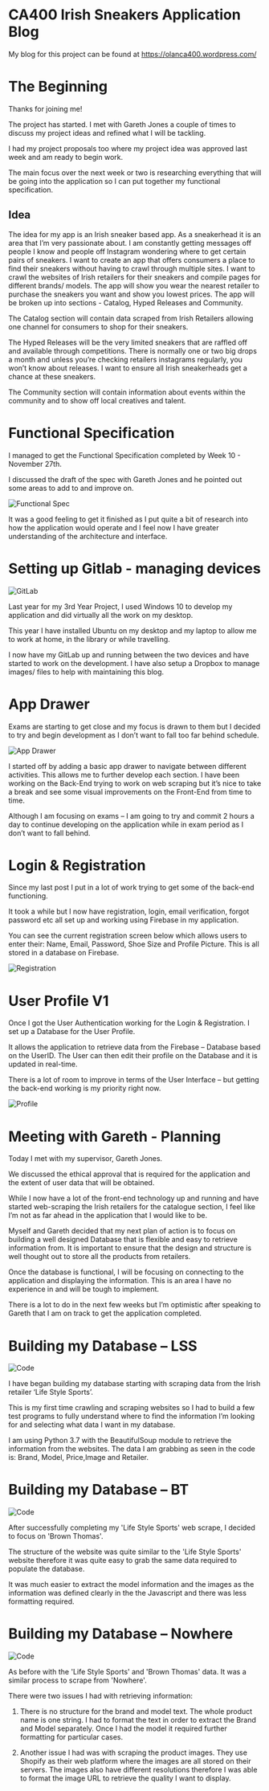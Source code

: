 <h1><b>CA400 Irish Sneakers Application Blog</b></h1>

My blog for this project can be found at https://olanca400.wordpress.com/

<h1><b> The Beginning </b></h1>

Thanks for joining me!

The project has started. I met with Gareth Jones a couple of times to discuss my project ideas and refined what I will be tackling.

I had my project proposals too where my project idea was approved last week and am ready to begin work.

The main focus over the next week or two is researching everything that will be going into the application so I can put together my functional specification.
<h2><b>Idea</b></h2>
<span style="font-weight: 400;">The idea for my app is an Irish sneaker based app. As a sneakerhead it is an area that I’m very passionate about. I am constantly getting messages off people I know and people off Instagram wondering where to get certain pairs of sneakers. I want to create an app that offers consumers a place to find their sneakers without having to crawl through multiple sites. I want to crawl the websites of Irish retailers for their sneakers and compile pages for different brands/ models. The app will show you wear the nearest retailer to purchase the sneakers you want and show you lowest prices. The app will be broken up into sections - Catalog, Hyped Releases and Community.</span>

<span style="font-weight: 400;">The Catalog section will contain data scraped from Irish Retailers allowing one channel for consumers to shop for their sneakers.</span>

<span style="font-weight: 400;">The Hyped Releases will be the very limited sneakers that are raffled off and available through competitions. There is normally one or two big drops a month and unless you’re checking retailers instagrams regularly, you won’t know about releases. I want to ensure all Irish sneakerheads get a chance at these sneakers.</span>

<span style="font-weight: 400;">The Community section will contain information about events within the community and to show off local creatives and talent.</span>

<h1><b>Functional Specification</b></h1>

I managed to get the Functional Specification completed by Week 10 - November 27th.

I discussed the draft of the spec with Gareth Jones and he pointed out some areas to add to and improve on.

![Functional Spec](https://olanca400.files.wordpress.com/2019/01/Functional-Spec.jpeg)

It was a good feeling to get it finished as I put quite a bit of research into how the application would operate and I feel now I have greater understanding of the architecture and interface.

<h1><b>Setting up Gitlab - managing devices</b></h1>

![GitLab](https://olanca400.files.wordpress.com/2019/01/GitLab.png)


Last year for my 3rd Year Project, I used Windows 10 to develop my application and did virtually all the work on my desktop.

This year I have installed Ubuntu on my desktop and my laptop to allow me to work at home, in the library or while travelling.

I now have my GitLab up and running between the two devices and have started to work on the development. I have also setup a Dropbox to manage images/ files to help with maintaining this blog.

<h1><b>App Drawer</b></h1>

Exams are starting to get close and my focus is drawn to them but I decided to try and begin development as I don’t want to fall too far behind schedule.

![App Drawer](https://olanca400.files.wordpress.com/2019/01/App-Drawer.jpeg?w=1200&h=800)

I started off by adding a basic app drawer to navigate between different activities. This allows me to further develop each section. I have been working on the Back-End trying to work on web scraping but it’s nice to take a break and see some visual improvements on the Front-End from time to time.

Although I am focusing on exams – I am going to try and commit 2 hours a day to continue developing on the application while in exam period as I don’t want to fall behind.


<h1><b>Login & Registration</b></h1>

Since my last post I put in a lot of work trying to get some of the back-end functioning.

It took a while but I now have registration, login, email verification, forgot password etc all set up and working using Firebase in my application.

You can see the current registration screen below which allows users to enter their: Name, Email, Password, Shoe Size and Profile Picture. This is all stored in a database on Firebase.

![Registration](https://olanca400.files.wordpress.com/2019/02/screenshot_20190218-155032.jpg?w=1200&h=800)


<h1><b>User Profile V1</b></h1>

Once I got the User Authentication working for the Login & Registration. I set up a Database for the User Profile.

It allows the application to retrieve data from the Firebase – Database based on the UserID. The User can then edit their profile on the Database and it is updated in real-time.

There is a lot of room to improve in terms of the User Interface – but getting the back-end working is my priority right now.

![Profile](https://olanca400.files.wordpress.com/2019/02/screenshot_20190218-155010.jpg?w=381&h=804)

<h1><b>Meeting with Gareth - Planning</b></h1>

Today I met with my supervisor, Gareth Jones.

We discussed the ethical approval that is required for the application and the extent of user data that will be obtained.

While I now have a lot of the front-end technology up and running and have started web-scraping the Irish retailers for the catalogue section, I feel like I’m not as far ahead in the application that I would like to be.

Myself and Gareth decided that my next plan of action is to focus on building a well designed Database that is flexible and easy to retrieve information from. It is important to ensure that the design and structure is well thought out to store all the products from retailers.

Once the database is functional, I will be focusing on connecting to the application and displaying the information. This is an area I have no experience in and will be tough to implement.

There is a lot to do in the next few weeks but I’m optimistic after speaking to Gareth that I am on track to get the application completed.


<h1><b>Building my Database – LSS</b></h1>

![Code](https://olanca400.files.wordpress.com/2019/04/lss_scrape.png)


I have began building my database starting with scraping data from the Irish retailer ‘Life Style Sports’.

This is my first time crawling and scraping websites so I had to build a few test programs to fully understand where to find the information I’m looking for and selecting what data I want in my database.

I am using Python 3.7 with the BeautifulSoup module to retrieve the information from the websites. The data I am grabbing as seen in the code is: Brand, Model, Price,Image and Retailer.

<h1><b>Building my Database – BT</b></h1>

![Code](https://olanca400.files.wordpress.com/2019/04/bt_scrape.png)

After successfully completing my 'Life Style Sports' web scrape, I decided to focus on 'Brown Thomas'.

The structure of the website was quite similar to the 'Life Style Sports' website therefore it was quite easy to grab the same data required to populate the database.

It was much easier to extract the model information and the images as the information was defined clearly in the the Javascript and there was less formatting required.

<h1><b>Building my Database – Nowhere</b></h1>

![Code](https://olanca400.files.wordpress.com/2019/04/nowhere_scrape.png)

As before with the 'Life Style Sports' and 'Brown Thomas' data. It was a similar process to scrape from 'Nowhere'.

There were two issues I had with retrieving information:

1. There is no structure for the brand and model text. The whole product name is one string. I had to format the text in order to extract the Brand and Model separately. Once I had the model it required further formatting for particular cases.

2. Another issue I had was with scraping the product images. They use Shopify as their web platform where the images are all stored on their servers. The images also have different resolutions therefore I was able to format the image URL to retrieve the quality I want to display.
